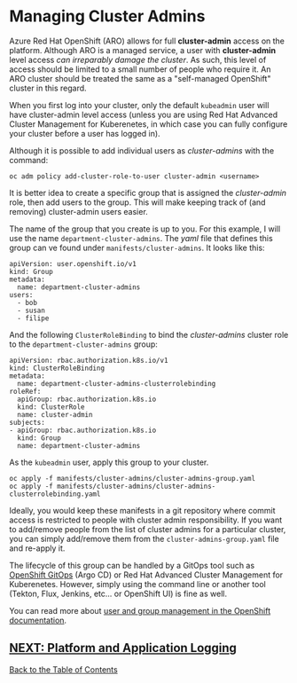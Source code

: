 # Managing Cluster Admins

Azure Red Hat OpenShift (ARO) allows for full **cluster-admin** access on the platform.  Although ARO is a managed service, a user with **cluster-admin** level access *can irreparably damage the cluster*. As such, this level of access should be limited to a small number of people who require it.  An ARO cluster should be treated the same as a "self-managed OpenShift" cluster in this regard.

When you first log into your cluster, only the default `kubeadmin` user will have cluster-admin level access (unless you are using Red Hat Advanced Cluster Management for Kuberenetes, in which case you can fully configure your cluster before a user has logged in).

Although it is possible to add individual users as *cluster-admins* with the command:

```
oc adm policy add-cluster-role-to-user cluster-admin <username>
```

It is better idea to create a specific group that is assigned the *cluster-admin* role, then add users to the group.  This will make keeping track of (and removing) cluster-admin users easier.

The name of the group that you create is up to you.  For this example, I will use the name `department-cluster-admins`.  The *yaml* file that defines this group can ve found under `manifests/cluster-admins`.  It looks like this:

```
apiVersion: user.openshift.io/v1
kind: Group
metadata:
  name: department-cluster-admins
users:
  - bob
  - susan
  - filipe
```

And the following `ClusterRoleBinding` to bind the *cluster-admins* cluster role to the `department-cluster-admins` group:

```
apiVersion: rbac.authorization.k8s.io/v1
kind: ClusterRoleBinding
metadata:
  name: department-cluster-admins-clusterrolebinding
roleRef:
  apiGroup: rbac.authorization.k8s.io
  kind: ClusterRole
  name: cluster-admin
subjects:
- apiGroup: rbac.authorization.k8s.io
  kind: Group
  name: department-cluster-admins
```

As the `kubeadmin` user, apply this group to your cluster.

```
oc apply -f manifests/cluster-admins/cluster-admins-group.yaml
oc apply -f manifests/cluster-admins/cluster-admins-clusterrolebinding.yaml
```

Ideally, you would keep these manifests in a git repository where commit access is restricted to people with cluster admin responsibility.  If you want to add/remove people from the list of cluster admins for a particular cluster, you can simply add/remove them from the `cluster-admins-group.yaml` file and re-apply it.

The lifecycle of this group can be handled by a GitOps tool such as [OpenShift GitOps](https://docs.openshift.com/container-platform/4.9/cicd/gitops/understanding-openshift-gitops.html) (Argo CD) or Red Hat Advanced Cluster Management for Kuberenetes.  However, simply using the command line or another tool (Tekton, Flux, Jenkins, etc... or OpenShift UI) is fine as well.

You can read more about [user and group management in the OpenShift documentation](https://docs.openshift.com/container-platform/3.11/admin_guide/manage_users.html#managing-users-overview).

[NEXT: Platform and Application Logging](06-platform-and-app-logging.md)
---
[Back to the Table of Contents](README.md)
